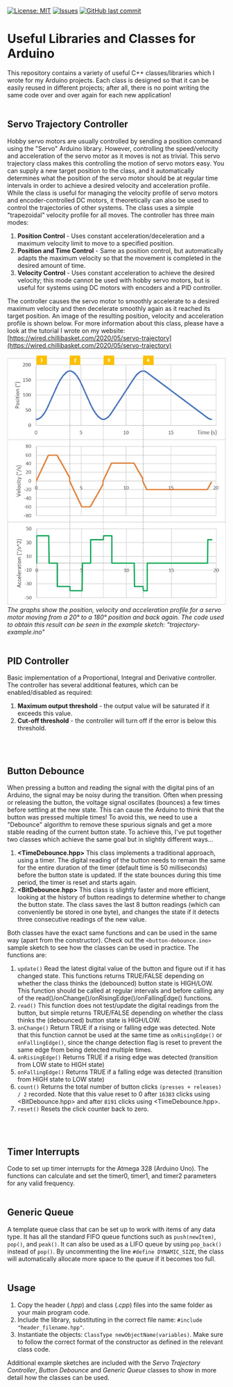 [![License: MIT](https://img.shields.io/badge/License-MIT-yellow.svg)](https://opensource.org/licenses/MIT)
[![Issues](https://img.shields.io/github/issues-raw/chillibasket/arduino-classes.svg?maxAge=25000)](https://github.com/chillibasket/arduino-classes/issues)
[![GitHub last commit](https://img.shields.io/github/last-commit/chillibasket/arduino-classes.svg?style=flat)](https://github.com/chillibasket/arduino-classes/commits/master)

# Useful Libraries and Classes for Arduino
This repository contains a variety of useful C++ classes/libraries which I wrote for my Arduino projects. Each class is designed so that it can be easily reused in different projects; after all, there is no point writing the same code over and over again for each new application!
<br />
<br />

## Servo Trajectory Controller
Hobby servo motors are usually controlled by sending a position command using the "Servo" Arduino library. However, controlling the speed/velocity and acceleration of the servo motor as it moves is not as trivial. This servo trajectory class makes this controlling the motion of servo motors easy. You can supply a new target position to the class, and it automatically determines what the position of the servo motor should be at regular time intervals in order to achieve a desired velocity and acceleration profile. While the class is useful for managing the velocity profile of servo motors and encoder-controlled DC motors, it theoretically can also be used to control the trajectories of other systems. The class uses a simple "trapezoidal" velocity profile for all moves. The controller has three main modes:
1. **Position Control** - Uses constant acceleration/deceleration and a maximum velocity limit to move to a specified position.
1. **Position and Time Control** - Same as position control, but automatically adapts the maximum velocity so that the movement is completed in the desired amount of time.
1. **Velocity Control** - Uses constant acceleration to achieve the desired velocity; this mode cannot be used with hobby servo motors, but is useful for systems using DC motors with encoders and a PID controller.

The controller causes the servo motor to smoothly accelerate to a desired maximum velocity and then decelerate smoothly again as it reached its target position. An image of the resulting position, velocity and acceleration profile is shown below. For more information about this class, please have a look at the tutorial I wrote on my website: [https://wired.chillibasket.com/2020/05/servo-trajectory](https://wired.chillibasket.com/2020/05/servo-trajectory)

![](/servo-trajectory/trajectory-example.jpg)
*The graphs show the position, velocity and acceleration profile for a servo motor moving from a 20° to a 180° position and back again. The code used to obtain this result can be seen in the example sketch: "trajectory-example.ino"*
<br />
<br />

## PID Controller
Basic implementation of a Proportional, Integral and Derivative controller. The controller has several additional features, which can be enabled/disabled as required:
1. **Maximum output threshold** - the output value will be saturated if it exceeds this value.
1. **Cut-off threshold** - the controller will turn off if the error is below this threshold.
<br />
<br />

## Button Debounce
When pressing a button and reading the signal with the digital pins of an Arduino, the signal may be noisy during the transition. Often when pressing or releasing the button, the voltage signal oscillates (bounces) a few times before settling at the new state. This can cause the Arduino to think that the button was pressed multiple times! To avoid this, we need to use a "Debounce" algorithm to remove these spurious signals and get a more stable reading of the current button state. To achieve this, I've put together two classes which achieve the same goal but in slightly different ways...
1. **<TimeDebounce.hpp>** This class implements a traditional approach, using a timer. The digital reading of the button needs to remain the same for the entire duration of the timer (default time is 50 milliseconds) before the button state is updated. If the state bounces during this time period, the timer is reset and starts again.
1. **<BitDebounce.hpp>** This class is slightly faster and more efficient, looking at the history of button readings to determine whether to change the button state. The class saves the last 8 button readings (which can conveniently be stored in one byte), and changes the state if it detects three consecutive readings of the new value.

Both classes have the exact same functions and can be used in the same way (apart from the constructor). Check out the `<button-debounce.ino>` sample sketch to see how the classes can be used in practice. The functions are:
1. `update()` Read the latest digital value of the button and figure out if it has changed state. This functions returns TRUE/FALSE depending on whether the class thinks the (debounced) button state is HIGH/LOW. This function should be called at regular intervals and before calling any of the read()/onChange()/onRisingEdge()/onFallingEdge() functions.
1. `read()` This function does not test/update the digital readings from the button, but simple returns TRUE/FALSE depending on whether the class thinks the (debounced) button state is HIGH/LOW.
1. `onChange()` Return TRUE if a rising or falling edge was detected. Note that this function cannot be used at the same time as `onRisingEdge()` or `onFallingEdge()`, since the change detection flag is reset to prevent the same edge from being detected multiple times.
1. `onRisingEdge()` Returns TRUE if a rising edge was detected (transition from LOW state to HIGH state)
1. `onFallingEdge()` Returns TRUE if a falling edge was detected (transition from HIGH state to LOW state)
1. `count()` Returns the total number of button clicks `(presses + releases) / 2` recorded. Note that this value reset to 0 after `16383` clicks using <BitDebounce.hpp> and after `8191` clicks using <TimeDebounce.hpp>.
1. `reset()` Resets the click counter back to zero.
<br />
<br />

## Timer Interrupts
Code to set up timer interrupts for the Atmega 328 (Arduino Uno). The functions can calculate and set the timer0, timer1, and timer2 parameters for any valid frequency. 
<br />
<br />

## Generic Queue
A template queue class that can be set up to work with items of any data type. It has all the standard FIFO queue functions such as `push(newItem)`, `pop()`, and `peak()`. It can also be used as a LIFO queue by using `pop_back()` instead of `pop()`. By uncommenting the line `#define DYNAMIC_SIZE`, the class will automatically allocate more space to the queue if it becomes too full.
<br />
<br />

## Usage
1. Copy the header (*.hpp*) and class (*.cpp*) files into the same folder as your main program code. 
1. Include the library, substituting in the correct file name: `#include "header_filename.hpp"`.
1. Instantiate the objects: `ClassType newObjectName(variables)`. Make sure to follow the correct format of the constructor as defined in the relevant class code.

Additional example sketches are included with the *Servo Trajectory Controller*, *Button Debounce* and *Generic Queue* classes to show in more detail how the classes can be used.